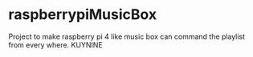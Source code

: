 # raspberrypiMusicBox
Project to make raspberry pi 4 like music box can command the playlist from every where.
KUYNINE
